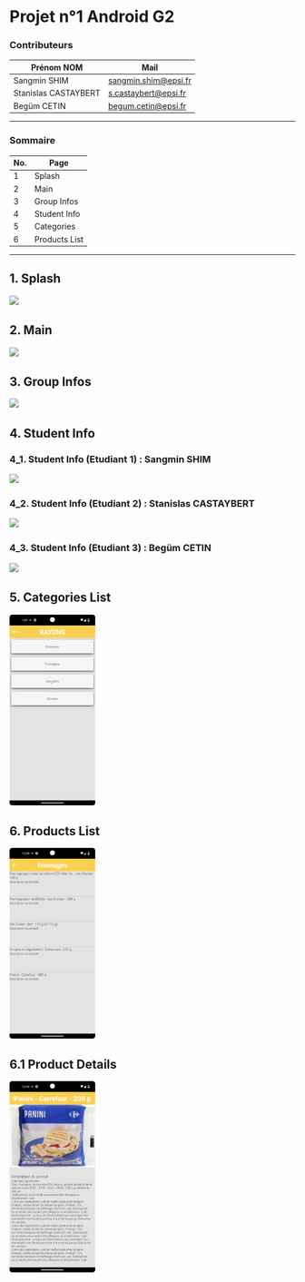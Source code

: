 # Projet n°1 Android G2


### Contributeurs

| Prénom NOM  | Mail  | 
|---|---|
| Sangmin SHIM  | sangmin.shim@epsi.fr  |  
| Stanislas CASTAYBERT | s.castaybert@epsi.fr  |   
| Begüm CETIN  | begum.cetin@epsi.fr  |   

----

### Sommaire

| No. | Page   | 
|---|---|
|1| Splash  |  
|2| Main    | 
|3|  Group Infos |
|4|  Student Info |
|5|  Categories |
|6|  Products List |

----

## 1. Splash

<img width="30%" src="https://user-images.githubusercontent.com/93679283/224398465-7c3fd81c-56c5-4445-9851-df8e08230f8f.png">

## 2. Main

<img width="30%" src="https://user-images.githubusercontent.com/93679283/224398630-b81c62c2-7ebe-4ada-b560-9034f641362c.png">

## 3. Group Infos

<img width="30%" src="https://user-images.githubusercontent.com/93679283/224398833-264d8d0f-4061-4e33-bc91-be35d309824e.png">

## 4. Student Info

### 4_1. Student Info (Etudiant 1) : Sangmin SHIM

<img width="30%" src="https://user-images.githubusercontent.com/93679283/224398940-74c5c7c5-c205-467c-b8d6-730291c0cbc3.png">

### 4_2. Student Info (Etudiant 2) : Stanislas CASTAYBERT

<img width="30%" src="https://user-images.githubusercontent.com/93679283/224399015-bc6aeb54-ecf8-4e74-8190-6db400ed8183.png">

### 4_3. Student Info (Etudiant 3) : Begüm CETIN

<img width="30%" src="https://user-images.githubusercontent.com/93679283/224399070-c614a991-4d30-4007-89f0-e34d37e53c09.png">

## 5. Categories List

<img width="30%" src="https://raw.githubusercontent.com/Sangmin-SHIM/android_epsi_g2_first_project/main/res/CategoriesActivity_ListRayons.png">

## 6. Products List

<img width="30%" src="https://raw.githubusercontent.com/Sangmin-SHIM/android_epsi_g2_first_project/main/res/CategoriesActivity_ListProducts.png">

## 6.1 Product Details

<img width="30%" src="https://raw.githubusercontent.com/Sangmin-SHIM/android_epsi_g2_first_project/main/res/ProductActivity.png">